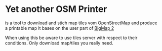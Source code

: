 # Yet another OSM Printer
is a tool to download and stich map tiles vom OpenStreetMap and produce a printable map
It bases on the user part of [BigMap 2](https://github.com/Zverik/bigmap2)

When using this be aware to use tiles server with respect to their conditions. Only download map/tiles you really need.
